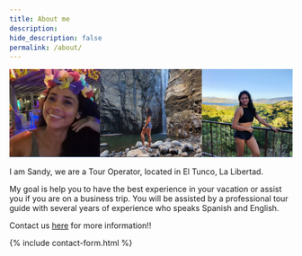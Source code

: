 ```yaml
---
title: About me
description:
hide_description: false
permalink: /about/
---
```

![Volcano](/assets/img/about/about-me.png)

I am Sandy, we are a Tour Operator, located in El Tunco, La Libertad.

My goal is help you to have the best experience in your vacation or assist you if you are on a business trip.
You will be assisted by a professional tour guide with several years of experience who speaks Spanish and English.

Contact us <a href="https://sandy.sv/contact/">here</a> for more information!!

{% include contact-form.html %}
